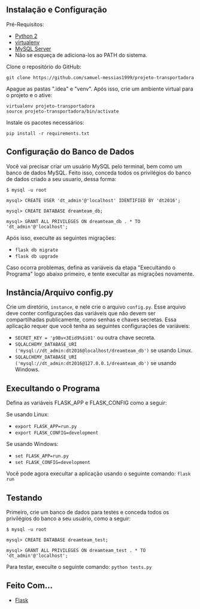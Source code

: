 ## Instalação e Configuração
Pré-Requisitos:
* [Python 2](https://www.python.org/downloads/)
* [virtualenv](https://virtualenv.pypa.io/en/stable/)
* [MySQL Server](https://dev.mysql.com/downloads/mysql/)
* Não se esqueça de adiciona-los ao PATH do sistema.

Clone o repositório do GitHub:
```
git clone https://github.com/samuel-messias1999/projeto-transportadora
```

Apague as pastas ".idea" e "venv". Após isso, crie um ambiente virtual para o projeto e o ative:
```
virtualenv projeto-transportadora
source projeto-transportadora/bin/activate
```

Instale os pacotes necessários:
```
pip install -r requirements.txt
```

## Configuração do Banco de Dados
Você vai precisar criar um usuário MySQL pelo terminal, bem como um banco de dados MySQL. Feito isso, conceda todos os privilégios do banco de dados criado a seu usuario, dessa forma:

```
$ mysql -u root

mysql> CREATE USER 'dt_admin'@'localhost' IDENTIFIED BY 'dt2016';

mysql> CREATE DATABASE dreamteam_db;

mysql> GRANT ALL PRIVILEGES ON dreamteam_db . * TO 'dt_admin'@'localhost';
```

Após isso, execulte as seguintes migrações:

* `flask db migrate`
* `flask db upgrade`

Caso ocorra problemas, defina as variáveis da etapa "Execultando o Programa" logo abaixo primeiro, e tente execultar as migrações novamente.

## Instância/Arquivo config.py
Crie um diretório, `instance`, e nele crie o arquivo `config.py`. Esse arquivo deve conter configurações das variáveis que não devem ser compartilhadas publicamente, como senhas e chaves secretas. Essa aplicação requer que você tenha as seguintes configurações de variáveis:
* `SECRET_KEY = 'p9Bv<3Eid9%$i01'` ou outra chave secreta.
* `SQLALCHEMY_DATABASE_URI ('mysql://dt_admin:dt2016@localhost/dreamteam_db')` se usando Linux.
* `SQLALCHEMY_DATABASE_URI ('mysql://dt_admin:dt2016@127.0.0.1/dreamteam_db')` se usando Windows.

## Execultando o Programa
Defina as variáveis FLASK_APP e FLASK_CONFIG como a seguir:

Se usando Linux:
* `export FLASK_APP=run.py`
* `export FLASK_CONFIG=development`

Se usando Windows:
* `set FLASK_APP=run.py`
* `set FLASK_CONFIG=development`

Você pode agora execultar a aplicação usando o seguinte comando: `flask run`

## Testando
Primeiro, crie um banco de dados para testes e conceda todos os privilégios do banco a seu usuário, como a seguir:

```
$ mysql -u root

mysql> CREATE DATABASE dreamteam_test;

mysql> GRANT ALL PRIVILEGES ON dreamteam_test . * TO 'dt_admin'@'localhost';
```

Para testar, execulte o seguinte comando: `python tests.py`

## Feito Com...
* [Flask](http://flask.pocoo.org/)

